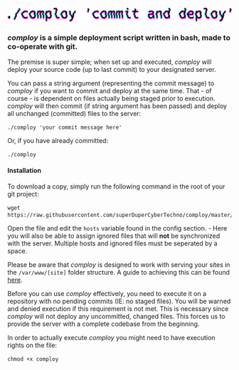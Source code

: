 ![comploy](https://raw.githubusercontent.com/superDuperCyberTechno/comploy/master/header.png)

### *comploy* is a simple deployment script written in bash, made to co-operate with git.

The premise is super simple; when set up and executed, _comploy_ will deploy your source code (up to last commit) to your designated server.

You can pass a string argument (representing the commit message) to _comploy_ if you want to commit and deploy at the same time. That - of course - is dependent on files actually being staged prior to execution. _comploy_ will then commit (if string argument has been passed) and deploy all unchanged (committed) files to the server:

```
./comploy 'your commit message here'
```

Or, if you have already committed:

```
./comploy
```

#### Installation
To download a copy, simply run the following command in the root of your git project: 

```
wget https://raw.githubusercontent.com/superDuperCyberTechno/comploy/master/comploy
```

Open the file and edit the `hosts` variable found in the config section. - Here you will also be able to assign ignored files that will **not** be synchronized with the server. Multiple hosts and ignored files must be seperated by a space.

Please be aware that _comploy_ is designed to work with serving your sites in the `/var/www/[site]` folder structure. A guide to achieving this can be found [here](https://www.digitalocean.com/community/tutorials/how-to-set-up-apache-virtual-hosts-on-ubuntu-16-04).

Before you can use _comploy_ effectively, you need to execute it on a repository with no pending commits (IE: no staged files). You will be warned and denied execution if this requirement is not met. This is necessary since _comploy_ will not deploy any uncommitted, changed files. This forces us to provide the server with a complete codebase from the beginning.

In order to actually execute _comploy_ you might need to have execution rights on the file:


```
chmod +x comploy
```
